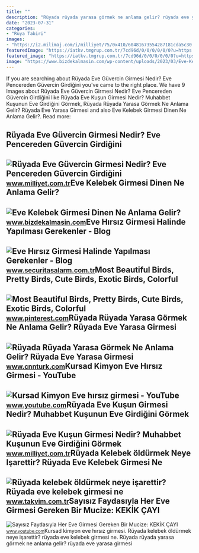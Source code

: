 ```yaml
---
title: ""
description: "Rüyada rüyada yarasa görmek ne anlama gelir? rüyada eve yarasa girmesi"
date: "2023-07-31"
categories:
- "Ruya Tabiri"
images:
- "https://i2.milimaj.com/i/milliyet/75/0x410/60481673554287181cda5c30.jpg"
featuredImage: "https://iatkv.tmgrup.com.tr/7cd96d/0/0/0/0/0/0?u=https:%2f%2fitkv.tmgrup.com.tr%2falbum%2f2021%2f12%2f30%2fruyada-eve-kelebek-girmesi-ne-anlama-gelir-ruyada-kelebek-surusu-gormek-neye-isarettir-ruyada-kelebek-oldurmek-neye-isarettir-1640894503553.jpg&amp;mw=1100&amp;l=1"
featured_image: "https://iatkv.tmgrup.com.tr/7cd96d/0/0/0/0/0/0?u=https:%2f%2fitkv.tmgrup.com.tr%2falbum%2f2021%2f12%2f30%2fruyada-eve-kelebek-girmesi-ne-anlama-gelir-ruyada-kelebek-surusu-gormek-neye-isarettir-ruyada-kelebek-oldurmek-neye-isarettir-1640894503553.jpg&amp;mw=1100&amp;l=1"
image: "https://www.bizdekalmasin.com/wp-content/uploads/2023/03/Eve-Kelebek-Girmesi-Dinen-Ne-Anlama-Gelir-scaled.jpg"
---
```


If you are searching about Rüyada Eve Güvercin Girmesi Nedir? Eve Pencereden Güvercin Girdiğini you've came to the right place. We have 9 Images about Rüyada Eve Güvercin Girmesi Nedir? Eve Pencereden Güvercin Girdiğini like Rüyada Eve Kuşun Girmesi Nedir? Muhabbet Kuşunun Eve Girdiğini Görmek, Rüyada Rüyada Yarasa Görmek Ne Anlama Gelir? Rüyada Eve Yarasa Girmesi and also Eve Kelebek Girmesi Dinen Ne Anlama Gelir?. Read more:

Rüyada Eve Güvercin Girmesi Nedir? Eve Pencereden Güvercin Girdiğini
--------------------------------------------------------------------

 ![Rüyada Eve Güvercin Girmesi Nedir? Eve Pencereden Güvercin Girdiğini](https://i2.milimaj.com/i/milliyet/75/0x0/60aaee995542813368f820ea.jpg) <small>www.milliyet.com.tr</small>Eve Kelebek Girmesi Dinen Ne Anlama Gelir?
------------------------------------------

 ![Eve Kelebek Girmesi Dinen Ne Anlama Gelir?](https://www.bizdekalmasin.com/wp-content/uploads/2023/03/Eve-Kelebek-Girmesi-Dinen-Ne-Anlama-Gelir-scaled.jpg) <small>www.bizdekalmasin.com</small>Eve Hırsız Girmesi Halinde Yapılması Gerekenler - Blog
------------------------------------------------------

 ![Eve Hırsız Girmesi Halinde Yapılması Gerekenler - Blog](https://www.securitasalarm.com.tr/dosyalar/images/icerik/icerik/eve-hirsiz-girmesi-halinde-yapilmasi-gerekenler.jpg) <small>www.securitasalarm.com.tr</small>Most Beautiful Birds, Pretty Birds, Cute Birds, Exotic Birds, Colorful
----------------------------------------------------------------------

 ![Most Beautiful Birds, Pretty Birds, Cute Birds, Exotic Birds, Colorful](https://i.pinimg.com/originals/4e/c9/fd/4ec9fd2601443d24f29c3464c1c85172.jpg) <small>www.pinterest.com</small>Rüyada Rüyada Yarasa Görmek Ne Anlama Gelir? Rüyada Eve Yarasa Girmesi
----------------------------------------------------------------------

 ![Rüyada Rüyada Yarasa Görmek Ne Anlama Gelir? Rüyada Eve Yarasa Girmesi](https://i.cnnturk.com/i/cnnturk/75/740x416/61459099b57f1524c85cebc1.jpg) <small>www.cnnturk.com</small>Kursad Kimyon Eve Hırsız Girmesi - YouTube
------------------------------------------

 ![Kursad Kimyon Eve hırsız girmesi - YouTube](https://i.ytimg.com/vi/VmeN3Bl2gjk/maxresdefault.jpg) <small>www.youtube.com</small>Rüyada Eve Kuşun Girmesi Nedir? Muhabbet Kuşunun Eve Girdiğini Görmek
---------------------------------------------------------------------

 ![Rüyada Eve Kuşun Girmesi Nedir? Muhabbet Kuşunun Eve Girdiğini Görmek](https://i2.milimaj.com/i/milliyet/75/0x410/60481673554287181cda5c30.jpg) <small>www.milliyet.com.tr</small>Rüyada Kelebek öldürmek Neye Işarettir? Rüyada Eve Kelebek Girmesi Ne
---------------------------------------------------------------------

 ![Rüyada kelebek öldürmek neye işarettir? Rüyada eve kelebek girmesi ne](https://iatkv.tmgrup.com.tr/7cd96d/0/0/0/0/0/0?u=https:%2f%2fitkv.tmgrup.com.tr%2falbum%2f2021%2f12%2f30%2fruyada-eve-kelebek-girmesi-ne-anlama-gelir-ruyada-kelebek-surusu-gormek-neye-isarettir-ruyada-kelebek-oldurmek-neye-isarettir-1640894503553.jpg&mw=1100&l=1) <small>www.takvim.com.tr</small>Sayısız Faydasıyla Her Eve Girmesi Gereken Bir Mucize: KEKİK ÇAYI
-----------------------------------------------------------------

 ![Sayısız Faydasıyla Her Eve Girmesi Gereken Bir Mucize: KEKİK ÇAYI](https://i.ytimg.com/vi/VAR_Q1AC9Ps/maxresdefault.jpg) <small>www.youtube.com</small>Kursad kimyon eve hırsız girmesi. Rüyada kelebek öldürmek neye işarettir? rüyada eve kelebek girmesi ne. Rüyada rüyada yarasa görmek ne anlama gelir? rüyada eve yarasa girmesi
